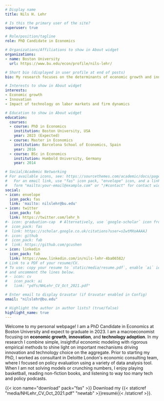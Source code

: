 ```yaml
---
# Display name
title: Nils H. Lehr

# Is this the primary user of the site?
superuser: true

# Role/position/tagline
role: PhD Candidate in Economics

# Organizations/Affiliations to show in About widget
organizations:
- name: Boston University
  url: https://www.bu.edu/econ/profile/nils-lehr/

# Short bio (displayed in user profile at end of posts)
bio: My research focuses on the determinants of economic growth and innovation, and the impact of current and future technological developments on labor markets and market structure. I am particularly interested in technology adoption by workers and firms, and the implications of Big Data and AI for market structure and innovation.

# Interests to show in About widget
interests:
- Economic growth
- Innovation
- Impact of technology on labor markets and firm dynamics

# Education to show in About widget
education:
  courses:
  - course: PhD in Economics
    institution: Boston University, USA
    year: 2023 (Expected)
  - course: Master in Economics
    institution: Barcelona School of Economics, Spain
    year: 2016
  - course: BSc in Economics
    institution: Humbold University, Germany
    year: 2014

# Social/Academic Networking
# For available icons, see: https://sourcethemes.com/academic/docs/page-builder/#icons
#   For an email link, use "fas" icon pack, "envelope" icon, and a link in the
#   form "mailto:your-email@example.com" or "/#contact" for contact widget.
social:
- icon: envelope
  icon_pack: fas
  link: 'mailto: nilslehr@bu.edu'
- icon: twitter
  icon_pack: fab
  link: https://twitter.com/lehr_h
#- icon: graduation-cap  # Alternatively, use `google-scholar` icon from `ai` icon pack
#  icon_pack: fas
#  link: https://scholar.google.co.uk/citations?user=sIwtMXoAAAAJ
#- icon: github
#  icon_pack: fab
#  link: https://github.com/gcushen
- icon: linkedin
  icon_pack: fab
  link: https://www.linkedin.com/in/nils-lehr-4ba06582/
# Link to a PDF of your resume/CV.
# To use: copy your resume to `static/media/resume.pdf`, enable `ai` icons in `params.toml`, 
# and uncomment the lines below.
# - icon: cv
#   icon_pack: ai
#   link: "pdfs/NHLehr_CV_Oct_2021.pdf"

# Enter email to display Gravatar (if Gravatar enabled in Config)
email: "nilslehr@bu.edu"

# Highlight the author in author lists? (true/false)
highlight_name: true
---
```


Welcome to my personal webpage! I am a PhD Candidate in Economics at Boston University and expect to graduate in 2023. I am a macroeconomist focusing on **economic growth**, **innovation**, and **technology adoption**. In my research I combine simple, insightful economic modeling with rigorous empirical methods to shine light on important mechanisms driving innovation and technology choice on the aggregate.
Prior to starting my PhD, I worked as consultant in Deloitte London's economic consulting team, where I focused on policy evaluation using a variety of data analysis tool.
When I am not solving models or crunching numbers, I enjoy playing basketball, reading non-fiction books, and listening to way too many tech and policy podcasts.

{{< icon name="download" pack="fas" >}} Download my {{< staticref "media/NHLehr_CV_Oct_2021.pdf" "newtab" >}}resumé{{< /staticref >}}.
